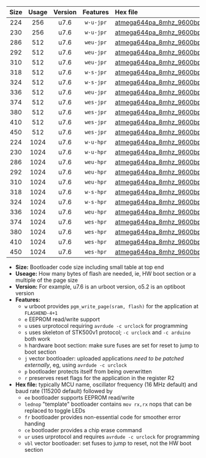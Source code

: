 |Size|Usage|Version|Features|Hex file|
|:-:|:-:|:-:|:-:|:--|
|224|256|u7.6|`w-u-jpr`|[atmega644pa_8mhz_9600bps_ur_vbl.hex](https://raw.githubusercontent.com/stefanrueger/urboot/main/atmega644pa_8mhz_9600bps_ur_vbl.hex)|
|230|256|u7.6|`w-u-jpr`|[atmega644pa_8mhz_9600bps_lednop_ur_vbl.hex](https://raw.githubusercontent.com/stefanrueger/urboot/main/atmega644pa_8mhz_9600bps_lednop_ur_vbl.hex)|
|286|512|u7.6|`weu-jpr`|[atmega644pa_8mhz_9600bps_ee_ur_vbl.hex](https://raw.githubusercontent.com/stefanrueger/urboot/main/atmega644pa_8mhz_9600bps_ee_ur_vbl.hex)|
|292|512|u7.6|`weu-jpr`|[atmega644pa_8mhz_9600bps_ee_lednop_ur_vbl.hex](https://raw.githubusercontent.com/stefanrueger/urboot/main/atmega644pa_8mhz_9600bps_ee_lednop_ur_vbl.hex)|
|310|512|u7.6|`weu-jpr`|[atmega644pa_8mhz_9600bps_ee_lednop_fr_ur_vbl.hex](https://raw.githubusercontent.com/stefanrueger/urboot/main/atmega644pa_8mhz_9600bps_ee_lednop_fr_ur_vbl.hex)|
|318|512|u7.6|`w-s-jpr`|[atmega644pa_8mhz_9600bps_vbl.hex](https://raw.githubusercontent.com/stefanrueger/urboot/main/atmega644pa_8mhz_9600bps_vbl.hex)|
|324|512|u7.6|`w-s-jpr`|[atmega644pa_8mhz_9600bps_lednop_vbl.hex](https://raw.githubusercontent.com/stefanrueger/urboot/main/atmega644pa_8mhz_9600bps_lednop_vbl.hex)|
|336|512|u7.6|`weu-jpr`|[atmega644pa_8mhz_9600bps_ee_lednop_fr_ce_ur_vbl.hex](https://raw.githubusercontent.com/stefanrueger/urboot/main/atmega644pa_8mhz_9600bps_ee_lednop_fr_ce_ur_vbl.hex)|
|374|512|u7.6|`wes-jpr`|[atmega644pa_8mhz_9600bps_ee_vbl.hex](https://raw.githubusercontent.com/stefanrueger/urboot/main/atmega644pa_8mhz_9600bps_ee_vbl.hex)|
|380|512|u7.6|`wes-jpr`|[atmega644pa_8mhz_9600bps_ee_lednop_vbl.hex](https://raw.githubusercontent.com/stefanrueger/urboot/main/atmega644pa_8mhz_9600bps_ee_lednop_vbl.hex)|
|410|512|u7.6|`wes-jpr`|[atmega644pa_8mhz_9600bps_ee_lednop_fr_vbl.hex](https://raw.githubusercontent.com/stefanrueger/urboot/main/atmega644pa_8mhz_9600bps_ee_lednop_fr_vbl.hex)|
|450|512|u7.6|`wes-jpr`|[atmega644pa_8mhz_9600bps_ee_lednop_fr_ce_vbl.hex](https://raw.githubusercontent.com/stefanrueger/urboot/main/atmega644pa_8mhz_9600bps_ee_lednop_fr_ce_vbl.hex)|
|224|1024|u7.6|`w-u-hpr`|[atmega644pa_8mhz_9600bps_ur.hex](https://raw.githubusercontent.com/stefanrueger/urboot/main/atmega644pa_8mhz_9600bps_ur.hex)|
|230|1024|u7.6|`w-u-hpr`|[atmega644pa_8mhz_9600bps_lednop_ur.hex](https://raw.githubusercontent.com/stefanrueger/urboot/main/atmega644pa_8mhz_9600bps_lednop_ur.hex)|
|286|1024|u7.6|`weu-hpr`|[atmega644pa_8mhz_9600bps_ee_ur.hex](https://raw.githubusercontent.com/stefanrueger/urboot/main/atmega644pa_8mhz_9600bps_ee_ur.hex)|
|292|1024|u7.6|`weu-hpr`|[atmega644pa_8mhz_9600bps_ee_lednop_ur.hex](https://raw.githubusercontent.com/stefanrueger/urboot/main/atmega644pa_8mhz_9600bps_ee_lednop_ur.hex)|
|310|1024|u7.6|`weu-hpr`|[atmega644pa_8mhz_9600bps_ee_lednop_fr_ur.hex](https://raw.githubusercontent.com/stefanrueger/urboot/main/atmega644pa_8mhz_9600bps_ee_lednop_fr_ur.hex)|
|318|1024|u7.6|`w-s-hpr`|[atmega644pa_8mhz_9600bps.hex](https://raw.githubusercontent.com/stefanrueger/urboot/main/atmega644pa_8mhz_9600bps.hex)|
|324|1024|u7.6|`w-s-hpr`|[atmega644pa_8mhz_9600bps_lednop.hex](https://raw.githubusercontent.com/stefanrueger/urboot/main/atmega644pa_8mhz_9600bps_lednop.hex)|
|336|1024|u7.6|`weu-hpr`|[atmega644pa_8mhz_9600bps_ee_lednop_fr_ce_ur.hex](https://raw.githubusercontent.com/stefanrueger/urboot/main/atmega644pa_8mhz_9600bps_ee_lednop_fr_ce_ur.hex)|
|374|1024|u7.6|`wes-hpr`|[atmega644pa_8mhz_9600bps_ee.hex](https://raw.githubusercontent.com/stefanrueger/urboot/main/atmega644pa_8mhz_9600bps_ee.hex)|
|380|1024|u7.6|`wes-hpr`|[atmega644pa_8mhz_9600bps_ee_lednop.hex](https://raw.githubusercontent.com/stefanrueger/urboot/main/atmega644pa_8mhz_9600bps_ee_lednop.hex)|
|410|1024|u7.6|`wes-hpr`|[atmega644pa_8mhz_9600bps_ee_lednop_fr.hex](https://raw.githubusercontent.com/stefanrueger/urboot/main/atmega644pa_8mhz_9600bps_ee_lednop_fr.hex)|
|450|1024|u7.6|`wes-hpr`|[atmega644pa_8mhz_9600bps_ee_lednop_fr_ce.hex](https://raw.githubusercontent.com/stefanrueger/urboot/main/atmega644pa_8mhz_9600bps_ee_lednop_fr_ce.hex)|

- **Size:** Bootloader code size including small table at top end
- **Useage:** How many bytes of flash are needed, ie, HW boot section or a multiple of the page size
- **Version:** For example, u7.6 is an urboot version, o5.2 is an optiboot version
- **Features:**
  + `w` urboot provides `pgm_write_page(sram, flash)` for the application at `FLASHEND-4+1`
  + `e` EEPROM read/write support
  + `u` uses urprotocol requiring `avrdude -c urclock` for programming
  + `s` uses skeleton of STK500v1 protocol; `-c urclock` and `-c arduino` both work
  + `h` hardware boot section: make sure fuses are set for reset to jump to boot section
  + `j` vector bootloader: uploaded applications *need to be patched externally*, eg, using `avrdude -c urclock`
  + `p` bootloader protects itself from being overwritten
  + `r` preserves reset flags for the application in the register R2
- **Hex file:** typically MCU name, oscillator frequency (16 MHz default) and baud rate (115200 default) followed by
  + `ee` bootloader supports EEPROM read/write
  + `lednop` "template" bootloader contains `mov rx,rx` nops that can be replaced to toggle LEDs
  + `fr` bootloader provides non-essential code for smoother error handing
  + `ce` bootloader provides a chip erase command
  + `ur` uses urprotocol and requires `avrdude -c urclock` for programming
  + `vbl` vector bootloader: set fuses to jump to reset, not the HW boot section
